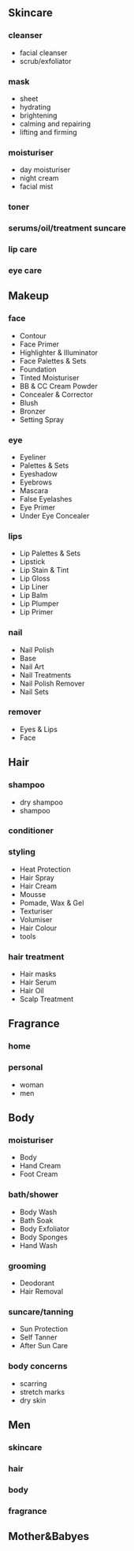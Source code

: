 ## Skincare
### cleanser
- facial cleanser
- scrub/exfoliator 
### mask
- sheet
- hydrating
- brightening
- calming and repairing 
- lifting and firming
### moisturiser
- day moisturiser
- night cream
- facial mist 
### toner
### serums/oil/treatment suncare
### lip care
### eye care

## Makeup
### face
- Contour
- Face Primer
- Highlighter & Illuminator 
- Face Palettes & Sets 
- Foundation
- Tinted Moisturiser
- BB & CC Cream Powder
- Concealer & Corrector 
- Blush
- Bronzer
- Setting Spray
### eye
- Eyeliner
- Palettes & Sets 
- Eyeshadow 
- Eyebrows 
- Mascara
- False Eyelashes
- Eye Primer
- Under Eye Concealer
### lips
- Lip Palettes & Sets
- Lipstick
- Lip Stain & Tint
- Lip Gloss 
- Lip Liner 
- Lip Balm 
- Lip Plumper 
- Lip Primer
### nail
- Nail Polish
- Base
- Nail Art
- Nail Treatments
- Nail Polish Remover 
- Nail Sets
### remover
- Eyes & Lips
- Face
 
## Hair
### shampoo
- dry shampoo
- shampoo 
### conditioner
### styling
- Heat Protection
- Hair Spray
- Hair Cream
- Mousse
- Pomade, Wax & Gel
- Texturiser 
- Volumiser 
- Hair Colour 
- tools
### hair treatment
- Hair masks
- Hair Serum
- Hair Oil
- Scalp Treatment
 
## Fragrance
### home 
### personal
- woman 
- men
 
## Body
### moisturiser 
- Body
- Hand Cream
- Foot Cream 
### bath/shower
- Body Wash 
- Bath Soak 
- Body Exfoliator 
- Body Sponges
- Hand Wash 
### grooming
- Deodorant
- Hair Removal 
### suncare/tanning
- Sun Protection 
- Self Tanner 
- After Sun Care
### body concerns 
- scarring
- stretch marks 
- dry skin
 
## Men
### skincare 
### hair
### body 
### fragrance

## Mother&Babyes
